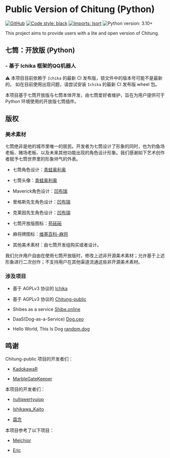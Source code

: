 # Public Version of Chitung (Python)

[![GitHub](https://img.shields.io/github/license/nullqwertyuiop/Chitung-python)](https://www.gnu.org/licenses/agpl-3.0)
[![Code style: black](https://img.shields.io/badge/code%20style-black-000000.svg)](https://github.com/psf/black)
[![Imports: Isort](https://img.shields.io/badge/imports-isort-%231674b1.svg)](https://pycqa.github.io/isort/)
![Python version: 3.10+](https://img.shields.io/badge/python-3.10+-blue.svg)

This project aims to provide users with a lite and open version of Chitung.

## 七筒：开放版 (Python)

### - 基于 Ichika 框架的QQ机器人

⚠ 本项目目前依赖于 `Ichika` 的最新 CI 发布版，锁文件中的版本号可能不是最新的。
如在目前使用出现问题，请尝试安装 `Ichika` 的最新 CI 发布版 wheel 包。

本项目基于七筒开放版与七筒本体开发，由七筒爱好者维护，旨在为用户提供可于 Python 环境使用的开放版七筒插件。

## 版权

### 美术素材

七筒绝非是他的城市里唯一的居民。开发者为七筒设计了形象的同时，也为钓鱼场老板、赌场老板、以及未来其他功能出现的角色设计形象。我们感谢如下艺术创作者赋予七筒世界里的形象帅气的外表。

- 七筒角色设计：[青蛙奥利奥](https://weibo.com/u/2843849155)

- 七筒头像：[青蛙奥利奥](https://weibo.com/u/2843849155)

- Maverick角色设计：[凹布瑞](https://weibo.com/u/5163824559)

- 里格斯先生角色设计：[凹布瑞](https://weibo.com/u/5163824559)

- 克莱因先生角色设计：[凹布瑞](https://weibo.com/u/5163824559)

- 七筒开放版图标：[苟砳砳](https://weibo.com/u/3095618097)

- 麻将牌图标：[维基百科-麻将](https://zh.wikipedia.org/wiki/%E9%BA%BB%E5%B0%86)

- 其他美术素材：由七筒开发组购买或者设计。

我们允许用户自由在使用七筒开放版时，修改上述非开源美术素材；允许基于上述形象进行二次创作；不支持用户在其他渠道流通这些非开源美术素材。

### 涉及项目

- 基于 AGPLv3 协议的 [Ichika](https://github.com/BlueGlassBlock/Ichika)

- 基于 AGPLv3 协议的 [Chitung-public](https://github.com/KadokawaR/Chitung-public)

- Shibes as a service [Shibe.online]()

- DaaS(Dog-as-a-Service) [Dog.ceo]()

- Hello World, This Is Dog [random.dog]()

## 鸣谢

Chitung-public 项目的开发者们：

- [KadokawaR](https://github.com/KadokawaR)

- [MarbleGateKeeper](https://github.com/MarbleGateKeeper)

本项目的开发者们：

- [nullqwertyuiop](https://github.com/nullqwertyuiop)

- [Ishikawa_Kaito](https://github.com/Ishikawa-Kaito)

- [霖念](https://github.com/Little-LinNian)

本项目参考了以下项目：

- [Melchior](https://github.com/nullqwertyuiop/Melchior)

- [Eric](https://github.com/ProjectNu11/Eric)
